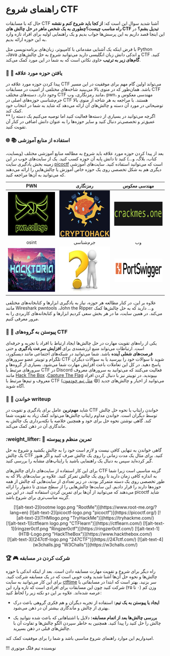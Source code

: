 #   راهنمای شروع CTF 
حال که با مسابقات CTF آشنا شدید سوال این است که: **از  کجا باید شروع کنم و نقشه راه مناسب چیست؟چطوری به یک شخص ماهر در حل چالش های CTF تبدیل بشم؟** در این اینجا قصد داریم به این پرسش‌ها جواب بدیم و یک راهنمایی اولیه برای افراد تازه وارد به این حوزه ارائه بدیم.

با فرض اینکه یک آشنایی مقدماتی با کامپیوتر، زبان‌های برنامه‌نویسی مثل Python ،Java و اندکی دانش زبان انگلیسی دارید می‌توانید شروع به حل چالش‌های CTF کنید. **گام‌های زیر به ترتیب** حاوی نکاتی است که به شما در این مورد کمک می‌کند. 

### :star2: :dart: یافتن حوزه مورد علاقه
 
 پیدا کردن حوزه مورد علاقه‌ در CTF می‌تواند اولین گام مهم برای موفقیت در این مسیر باشد. همان‌طور که در منوی بالا می‌بینید شاخه‌های مختلفی از امنیت در مسابقات  CTF  وجود دارد.
 دسته‌های مختلف CTF مانند رمزنگاری، وب، pwn، مهندسی معکوس و جرم‌شناسی حوزه‌های اصلی در CTF هستند.
با مراجعه به هر  شاخه از منوی بالا توضیحاتی در مورد آن دسته و چالش‌های آن ارائه می‌دهد که شاید به شما در انتخاب خود کمک کند.   
** اگرچه می‌توانید در بسیاری از دسته‌ها فعالیت کنید اما توصیه می‌کنیم یک دسته را عمیق‌تر و تخصصی‌تر دنبال کنید و سایر حوزه‌ها را به عنوان دانش اضافی در کنار آن تقویت کنید.



### :globe_with_meridians: :books: استفاده از منابع آموزشی
بعد از پیدا کردن حوزه مورد علاقه باید شروع به  مطالعه منابع آموزشی مختلف (وبسایت، کتاب، بلاگ، و...) کنید تا دانش پایه آن حوزه کسب کنید. یک از سایت‌های خوب در این زمینه بخش یادگیری سایت [picoctf](https://primer.picoctf.org/) است که می‌توانید استفاده کنید. سایت‌های آموزشی دیگری هم به شکل تخصصی روی یک حوزه خاص آموزش یا چالش‌هایی را ارائه می‌دهند که می‌توانید به آن‌ها مراجعه کنید. 

<center>

| PWN  | رمزنگاری| مهندسی معکوس |
|:-------:|:-----------:|:-------:|
| [![alt-text-4](pwncollege.png "pwncollege")](https://pwn.college/)  | [![alt-text-3](cryptohack.png "Cryptohack")](https://cryptohack.org/)  | [![alt-text-4](crackmes.png "crackMe")](https://www.crackmes.one/)  |
|osint|جرم‌شناسی|وب|
| [![alt-text-4](hacktoria.png "hacktoria")](https://hacktoria.com/) | [![alt-text-4](dont_know.jpg "???")]()  | [![alt-text-4](portswigger.png "portswigger")](https://portswigger.net/) |

</center>



علاوه بر این، در کنار مطالعه هر حوزه، نیاز به یادگیری ابزارها و کتابخانه‌های مختلفی مانند Wireshark pwntools ،John the Ripper و... دارید که به حل چالش‌ها کمک می‌کند. در همین سایت، ما در هر بخش سعی کردیم ابزارها و کتابخانه‌های  کاربردی را به مرور معرفی کنیم.




### :speech_balloon: :busts_in_silhouette: پیوستن به گروه‌های  CTF
یکی از راه‌های تقویت مهارت در حل چالش‌ها ایجاد ارتباط با افراد با تجربه و حرفه‌ای است. 
ارتباطات می‌تواند منبع ارزشمندی برای **افزایش سرعت یادگیری** و حتی **فرصت‌های شغلی آینده** باشد.
 شما می‌توانید در شبکه‌های اجتماعی مانند دیسکورد، تلگرام و توییتر عضو سرورهای CTF شوید تا سوالات خود را بپرسید یا به سوالات دیگران پاسخ دهید.  در کل این تعاملات باعث افزایش مهارت شما می‌شود.
بسیاری از گروه‌ها و سرورهای مرتبط با CTF در Discord فعالیت می‌کنند که می‌توانید به سرورهای معروف مانند  [Hack The Box](https://discord.gg/hackthebox) ،[Capture The Flag](https://discord.gg/S2rHpTpv) بپیوندید. در توییتر نیز با دنبال کردن افراد معروف و تیم‌ها مرتبط با CTF ([مثل تیم خودمون](https://x.com/FlagMotori) :smile:) می‌توانید از اخبار و چالش‌های جدید آگاه شوید.



### :open_book: :memo: خواندن writeup
شاید **مهم‌ترین** عامل برای یادگیری و تقویت در CTF خواندن رایتاپ یا نحوه حل چالش توسط دیگران است. خواندن مداوم رایتاپ چالش‌ها می‌تواند کمک زیاد به تقویت شما کند.
  گاهی نوشتن نحوه حل برای خود و همچنین خلاصه یا نکته‌برداری یک چالش به ماندگاری آن در ذهن کمک می‌کند. 
### :weight_lifter: :repeat: تمرین منظم و پیوسته 

گاهی خواندن به تنهایی کافی نیست و لازم است خود را به چالش بکشید و شروع به حل یک چالش CTF  کنید. برای مثال یک مدت زمانی را روی یک چالش صرف کنید و اگر هنوز گیر کرده‌اید سپس به دنبال یک راهنمایی باشید یا رایتاپ‌های مشابه را بررسی کنید.

برای این کار استفاده از سایت‌های دارای چالش‌های CTF گزینه مناسبی است زیرا شما به اندازه کافی زمان دارید تا روی یک چالش تمرکز کنید.  علاوه بر سایت‌های بالا که به طور تخصصی روی یک دسته متمرکز بودند، در زیر تعدادی از سایت‌هایی که چالش از همه حوزه‌ها دارند را قرار دادیم. این سایت‌ها چالش‌هایی را از سطح مبتدی تا دشوار را ارائه می‌دهند که می‌توانید از آن‌ها برای تمرین کردن استفاده کنید.
در این بین  picoctf  شاید گزینه مناسب‌تری برای شروع باشد.

<center>
[![alt-text-2](rootme logo.png "RootMe")](https://www.root-me.org/?lang=en)
[![alt-text-2](picoctf-logo.png "picoctf")](https://picoctf.org/)
[![alt-text-2](THMlogo.png "TryHackMe")](https://tryhackme.com/)
</center>

<center>
[![alt-text-1](ctflearn logo.png "CTFlearn")](https://ctflearn.com/)
[![alt-text-1](ringzer0ctf.png "Ringzer0ctf")](https://ringzer0ctf.com/)
[![alt-text-1](HTB-Logo.png "HackTheBox")](https://www.hackthebox.com/)
</center>

<center>
[![alt-text-3](247ctf-logo.png "247CTF")](https://247ctf.com/) 
[![alt-text-4](w3challs.jpg "W3Challs")](https://w3challs.com/) 
</center>

### :trophy: :video_game: شرکت کردن در مسابقه
راه دیگر  برای شروع و تقویت مهارت مسابقه دادن است. بعد از اینکه اندکی با حوزه چالش‌ها و نحوه حل آن‌ها آشنا شدید وقت خوبی است که در یک مسابقه شرکت کنید. برای این کار می‌توانید به سایت [ctftime](ctftime.org) سر بزنید. بهتر است که ابتدا در مسابقاتی با وزن کم (۰ تا ۲۵) شرکت کنید چون این مسابقات برای افرادی است که تازه وارد این عرصه شده‌اند. علاوه بر این دو نکته زیر را لحاظ کنید:

- **ایجاد یا پیوستن به یک تیم:**
استفاده از تجربه دیگران و
هم فکری گروهی باعث درک بهتری از چالش و ماندگاری بیشتر آن در ذهن می‌شود.

- **بررسی چالش‌ها بعد از اتمام مسابقه:** 
 دلایل یا اشتباهاتی که باعث شده نتوانید یک چالش را حل کنید را پیدا کنید. 
همچنین به خاطر سپردن الگو چالش‌ها و تفاوت آن با چالش‌های قبلی در ذهن بسپرید.

امیدواریم این موارد راهنمای شروع مناسبی باشد و شما را برای موفقیت کمک کند.


!!! نویسنده
    تیم فلگ موتوری